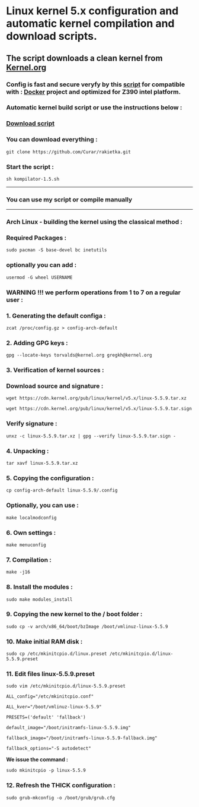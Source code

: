 
# Linux kernel 5.x configuration and automatic kernel compilation and download scripts.
## The script downloads a clean kernel from [Kernel.org](https://kernel.org)
### Config is fast and secure veryfy by this [script](https://github.com/moby/moby/blob/master/contrib/check-config.sh) for compatible with : [Docker](https://docs.docker.com) project and optimized for Z390 intel platform.
### Automatic kernel build script or use the instructions below :
### [Download script](https://github.com/Curar/rakietka/releases/download/1.5/kompilator-1.5.sh)
### You can download everything :
`git clone https://github.com/Curar/rakietka.git`
### Start the script :
`sh kompilator-1.5.sh`
***
### You can use my script or compile manually
***
### Arch Linux - building the kernel using the classical method :
### Required Packages :
`sudo pacman -S base-devel bc inetutils`
### optionally you can add :
`usermod -G wheel USERNAME`
### WARNING !!! we perform operations from 1 to 7 on a regular user :
### 1. Generating the default configa :
 `zcat /proc/config.gz > config-arch-default`
### 2. Adding GPG keys :
 `gpg --locate-keys torvalds@kernel.org gregkh@kernel.org`
### 3. Verification of kernel sources :
### Download source and signature :
 `wget https://cdn.kernel.org/pub/linux/kernel/v5.x/linux-5.5.9.tar.xz`

 `wget https://cdn.kernel.org/pub/linux/kernel/v5.x/linux-5.5.9.tar.sign`
### Verify signature :
 `unxz -c linux-5.5.9.tar.xz | gpg --verify linux-5.5.9.tar.sign -`
### 4. Unpacking :
 `tar xavf linux-5.5.9.tar.xz`
### 5. Copying the configuration :
 `cp config-arch-default linux-5.5.9/.config`
### Optionally, you can use :
 `make localmodconfig`
### 6. Own settings :
 `make menuconfig`
### 7. Compilation :
 `make -j16`
### 8. Install the modules :
 `sudo make modules_install`
### 9. Copying the new kernel to the / boot folder :
 `sudo cp -v arch/x86_64/boot/bzImage /boot/vmlinuz-linux-5.5.9`
### 10. Make initial RAM disk :
 `sudo cp /etc/mkinitcpio.d/linux.preset /etc/mkinitcpio.d/linux-5.5.9.preset`
### 11. Edit files linux-5.5.9.preset
 `sudo vim /etc/mkinitcpio.d/linux-5.5.9.preset`

 ```
 ALL_config="/etc/mkinitcpio.conf"

 ALL_kver="/boot/vmlinuz-linux-5.5.9"

 PRESETS=('default' 'fallback')

 default_image="/boot/initramfs-linux-5.5.9.img"

 fallback_image="/boot/initramfs-linux-5.5.9-fallback.img"

 fallback_options="-S autodetect"
 ```

**We issue the command :**

 `sudo mkinitcpio -p linux-5.5.9`

### 12. Refresh the THICK configuration :
 `sudo grub-mkconfig -o /boot/grub/grub.cfg`


